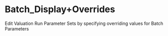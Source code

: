 # Batch_Display+Overrides

Edit Valuation Run Parameter Sets by specifying overriding values for
Batch Parameters
